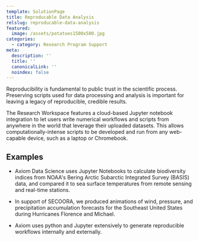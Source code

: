 ```yaml
---
template: SolutionPage
title: Reproducable Data Analysis
relslug: reproducable-data-analysis
featured:
  image: /assets/potatoes1500x500.jpg
categories:
  - category: Research Program Support
meta:
  description: ''
  title: ''
  canonicalLink: ''
  noindex: false
---
```

Reproducibility is fundamental to public trust in the scientific process. Preserving scripts used for data processing and analysis is important for leaving a legacy of reproducible, credible results.

The Research Workspace features a cloud-based Jupyter notebook integration to let users write numerical workflows and scripts from anywhere in the world that leverage their uploaded datasets. This allows computationally-intense scripts to be developed and run from any web-capable device, such as a laptop or Chromebook.

## Examples

* Axiom Data Science uses Jupyter Notebooks to calculate biodiversity indices from NOAA's Bering Arctic Subarctic Integrated Survey (BASIS) data, and compared it to sea surface temperatures from remote sensing and real-time stations.

* In support of SECOORA, we produced animations of wind, pressure, and precipitation accumulation forecasts for the Southeast United States during Hurricanes Florence and Michael.

* Axiom uses python and Jupyter extensively to generate reproducible workflows internally and externally.
